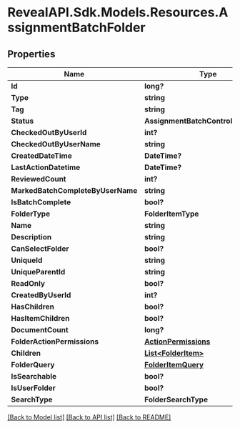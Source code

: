 # RevealAPI.Sdk.Models.Resources.AssignmentBatchFolder
## Properties

Name | Type | Description | Notes
------------ | ------------- | ------------- | -------------
**Id** | **long?** |  | [optional] 
**Type** | **string** |  | [optional] 
**Tag** | **string** |  | [optional] 
**Status** | **AssignmentBatchControlStatusType** |  | [optional] 
**CheckedOutByUserId** | **int?** |  | [optional] 
**CheckedOutByUserName** | **string** |  | [optional] 
**CreatedDateTime** | **DateTime?** |  | [optional] 
**LastActionDatetime** | **DateTime?** |  | [optional] 
**ReviewedCount** | **int?** |  | [optional] 
**MarkedBatchCompleteByUserName** | **string** |  | [optional] 
**IsBatchComplete** | **bool?** |  | [optional] 
**FolderType** | **FolderItemType** |  | [optional] 
**Name** | **string** |  | [optional] 
**Description** | **string** |  | [optional] 
**CanSelectFolder** | **bool?** |  | [optional] 
**UniqueId** | **string** |  | [optional] 
**UniqueParentId** | **string** |  | [optional] 
**ReadOnly** | **bool?** |  | [optional] 
**CreatedByUserId** | **int?** |  | [optional] 
**HasChildren** | **bool?** |  | [optional] 
**HasItemChildren** | **bool?** |  | [optional] 
**DocumentCount** | **long?** |  | [optional] 
**FolderActionPermissions** | [**ActionPermissions**](ActionPermissions.md) |  | [optional] 
**Children** | [**List&lt;FolderItem&gt;**](FolderItem.md) |  | [optional] 
**FolderQuery** | [**FolderItemQuery**](FolderItemQuery.md) |  | [optional] 
**IsSearchable** | **bool?** |  | [optional] 
**IsUserFolder** | **bool?** |  | [optional] 
**SearchType** | **FolderSearchType** |  | [optional] 

[[Back to Model list]](../README.md#documentation-for-models) [[Back to API list]](../README.md#documentation-for-api-endpoints) [[Back to README]](../README.md)

